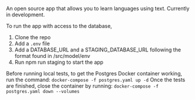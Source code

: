 An open source app that allows you to learn languages using text.
Currently in development.

To run the app with access to the database,
1. Clone the repo
2. Add a `.env` file
3. Add a DATABASE_URL and a STAGING_DATABASE_URL following the format found in /src/model/env
4. Run npm run staging to start the app

Before running local tests, to get the Postgres Docker container working, run the command:
`docker-compose -f postgres.yaml up -d`
Once the tests are finished, close the container by running:
`docker-compose -f postgres.yaml down --volumes`
